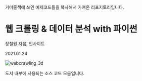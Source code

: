 거미줄책에 쓰인 예제코드들을 복사해서 가져온 리포지토리입니다.

# 웹 크롤링 & 데이터 분석 with 파이썬

장철원 지음, 인사이트

2021.01.24

![webcrawling_3d](https://user-images.githubusercontent.com/39438165/150664487-2628e869-50b6-46ca-8951-7afa34036123.jpg)


도서 내부에 사용되는 소스 코드 모음입니다.

